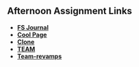 ## Afternoon Assignment Links

* **[FS Journal](https://github.com/WilliamJMcElroy/fs-journal)**
* **[Cool Page](https://github.com/WilliamJMcElroy/Cool-Page-8-8)**
* **[Clone](https://github.com/WilliamJMcElroy/websiteMock)**
* **[TEAM](https://github.com/millho/team-site)**
* **[Team-revamps](https://github.com/WilliamJMcElroy/team-site)**
